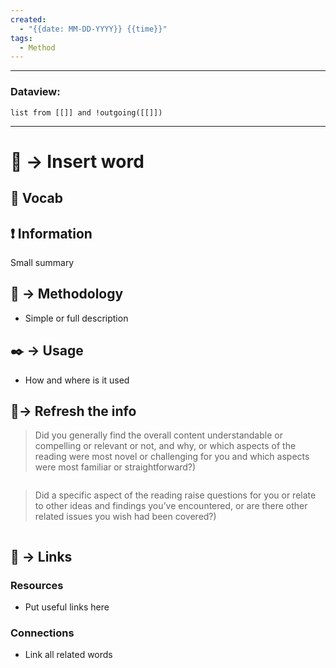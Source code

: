 ```yaml
---
created:
  - "{{date: MM-DD-YYYY}} {{time}}"
tags:
  - Method
---
```


---
### Dataview:
```dataview
list from [[]] and !outgoing([[]])
```
---

# 📗 -> Insert word
## 🎤 Vocab



## ❗ Information
Small summary



## 📄 -> Methodology 
- Simple or full description 



## ✒️ -> Usage
- How and where is it used



## 🧪-> Refresh the info
> Did you generally find the overall content understandable or compelling or relevant or not, and why, or which aspects of the reading were most novel or challenging for you and which aspects were most familiar or straightforward?)  
```

```

> Did a specific aspect of the reading raise questions for you or relate to other ideas and findings you’ve encountered, or are there other related issues you wish had been covered?)
```

```

## 🔗 -> Links
### Resources
- Put useful links here


### Connections
- Link all related words

